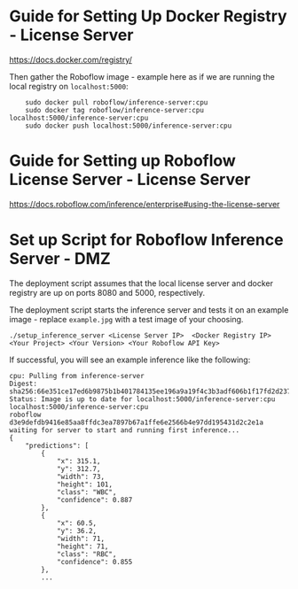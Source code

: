 # Guide for Setting Up Docker Registry - License Server

https://docs.docker.com/registry/

Then gather the Roboflow image - example here as if we are running the local registry on `localhost:5000`:

``` 
    sudo docker pull roboflow/inference-server:cpu
    sudo docker tag roboflow/inference-server:cpu localhost:5000/inference-server:cpu
    sudo docker push localhost:5000/inference-server:cpu
``` 

# Guide for Setting up Roboflow License Server - License Server

https://docs.roboflow.com/inference/enterprise#using-the-license-server

# Set up Script for Roboflow Inference Server - DMZ

The deployment script assumes that the local license server and docker registry are up <License Server IP> <Docker Registry IP> on ports 8080 and 5000, respectively.

The deployment script starts the inference server and tests it on an example image - replace `example.jpg` with a test image of your choosing.

`./setup_inference_server <License Server IP>  <Docker Registry IP> <Your Project> <Your Version> <Your Roboflow API Key>`

If successful, you will see an example inference like the following: 

```
cpu: Pulling from inference-server
Digest: sha256:66e351ce17ed6b9875b1b401784135ee196a9a19f4c3b3adf606b1f17fd2d237
Status: Image is up to date for localhost:5000/inference-server:cpu
localhost:5000/inference-server:cpu
roboflow
d3e9defdb9416e85aa8ffdc3ea7897b67a1ffe6e2566b4e97dd195431d2c2e1a
waiting for server to start and running first inference...
{
    "predictions": [
        {
            "x": 315.1,
            "y": 312.7,
            "width": 73,
            "height": 101,
            "class": "WBC",
            "confidence": 0.887
        },
        {
            "x": 60.5,
            "y": 36.2,
            "width": 71,
            "height": 71,
            "class": "RBC",
            "confidence": 0.855
        },
        ...
```
